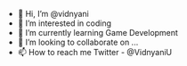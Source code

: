 - 👋 Hi, I’m @vidnyani
- 👀 I’m interested in coding 
- 🌱 I’m currently learning Game Development
- 💞️ I’m looking to collaborate on ... 
- 📫 How to reach me Twitter - @VidnyaniU


<!---
vidnyani/vidnyani is a ✨ special ✨ repository because its `README.md` (this file) appears on your GitHub profile.
You can click the Preview link to take a look at your changes.
--->
